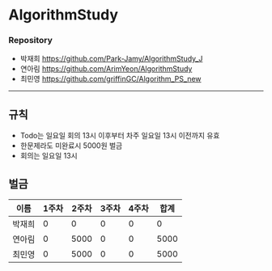 # AlgorithmStudy

### Repository
* 박재희
https://github.com/Park-Jamy/AlgorithmStudy_J
* 연아림
https://github.com/ArimYeon/AlgorithmStudy
* 최민영
https://github.com/griffinGC/Algorithm_PS_new
-----------------------------------------------
## 규칙
- Todo는 일요일 회의 13시 이후부터 차주 일요일 13시 이전까지 유효
- 한문제라도 미완료시 5000원 벌금
- 회의는 일요일 13시

## 벌금
|이름|1주차|2주차|3주차|4주차|합계|
|------|---|---|---|---|---|
|박재희|0|0|0|0|0|
|연아림|0|5000|0|0|5000|
|최민영|0|5000|0|0|5000|
